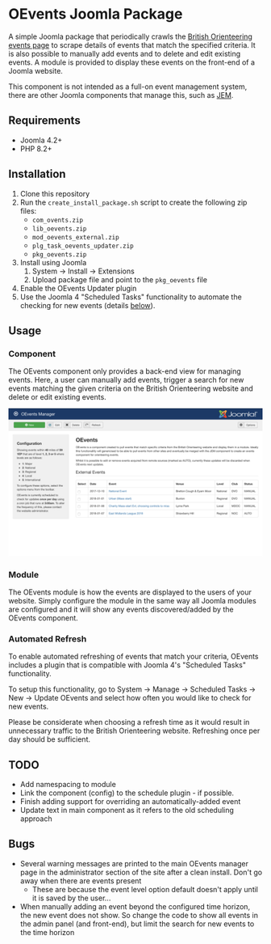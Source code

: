 # OEvents Joomla Package

A simple Joomla package that periodically crawls the [British Orienteering events page](https://www.britishorienteering.org.uk/event) to scrape details of events that match the specified criteria. It is also possible to manually add events and to delete and edit existing events. A module is provided to display these events on the front-end of a Joomla website. 

This component is not intended as a full-on event management system, there are other Joomla components that manage this, such as [JEM](https://www.joomlaeventmanager.net). 

## Requirements
* Joomla 4.2+
* PHP 8.2+

## Installation
1) Clone this repository
2) Run the `create_install_package.sh` script to create the following zip files: 
    * `com_ovents.zip`
    * `lib_oevents.zip`
    * `mod_oevents_external.zip`
    * `plg_task_oevents_updater.zip`
    * `pkg_oevents.zip`
3) Install using Joomla 
    1) System -> Install -> Extensions
    2) Upload package file and point to the `pkg_oevents` file 
4) Enable the OEvents Updater plugin
5) Use the Joomla 4 "Scheduled Tasks" functionality to automate the checking for new events (details [below](#automated-refresh)).

## Usage

### Component
The OEvents component only provides a back-end view for managing events. Here, a user can manually add events, trigger a search for new events matching the given criteria on the British Orienteering website and delete or edit existing events. 

![A screen-shot of the OEvents manager](oevents_manager.png)

### Module
The OEvents module is how the events are displayed to the users of your website. Simply configure the module in the same way all Joomla modules are configured and it will show any events discovered/added by the OEvents component.

### Automated Refresh
To enable automated refreshing of events that match your criteria, OEvents includes a plugin that is compatible with Joomla 4's "Scheduled Tasks" functionality. 

To setup this functionality, go to System -> Manage -> Scheduled Tasks -> New -> Update OEvents and select how often you would like to check for new events. 

Please be considerate when choosing a refresh time as it would result in unnecessary traffic to the British Orienteering website. Refreshing once per day should be sufficient.

## TODO
 - Add namespacing to module
 - Link the component (config) to the schedule plugin - if possible.
 - Finish adding support for overriding an automatically-added event
 - Update text in main component as it refers to the old scheduling approach

## Bugs
 - Several warning messages are printed to the main OEvents manager page in the administrator section of the site after a clean install. Don't go away when there are events present
    - These are because the event level option default doesn't apply until it is saved by the user...
 - When manually adding an event beyond the configured time horizon, the new event does not show. So change the code to show all events in the admin panel (and front-end), but limit the search for new events to the time horizon

 